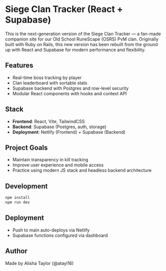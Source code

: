 # Siege Clan Tracker (React + Supabase)

This is the next-generation version of the Siege Clan Tracker — a fan-made companion site for our Old School RuneScape (OSRS) PvM clan. Originally built with Ruby on Rails, this new version has been rebuilt from the ground up with React and Supabase for modern performance and flexibility.

## Features
- Real-time boss tracking by player
- Clan leaderboard with sortable stats
- Supabase backend with Postgres and row-level security
- Modular React components with hooks and context API

## Stack
- **Frontend**: React, Vite, TailwindCSS
- **Backend**: Supabase (Postgres, auth, storage)
- **Deployment**: Netlify (Frontend) + Supabase (Backend)

## Project Goals
- Maintain transparency in kill tracking
- Improve user experience and mobile access
- Practice using modern JS stack and headless backend architecture

## Development
```bash
npm install
npm run dev
```

## Deployment
- Push to main auto-deploys via Netlify
- Supabase functions configured via dashboard

## Author
Made by Alisha Taylor (@atayl16)

